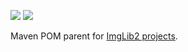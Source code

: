 [![](https://img.shields.io/maven-central/v/net.imglib2/pom-imglib2.svg)](http://search.maven.org/#search%7Cgav%7C1%7Cg%3A%22net.imglib2%22%20AND%20a%3A%22pom-imglib2%22)
[![](http://jenkins.imagej.net/job/pom-imglib2/lastBuild/badge/icon)](http://jenkins.imagej.net/job/pom-imglib2/)

Maven POM parent for [ImgLib2 projects](https://github.com/imglib).
